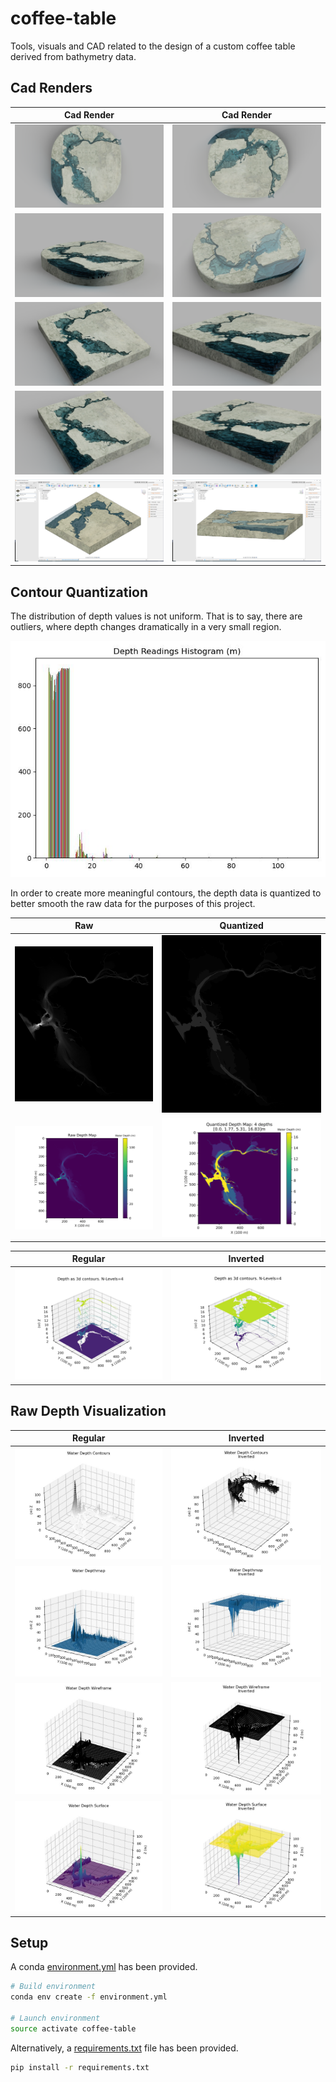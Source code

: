 # coffee-table

Tools, visuals and CAD related to the design of a custom coffee table derived from bathymetry data.

## Cad Renders

Cad Render             |  Cad Render
:-------------------------:|:-------------------------:
![cad-render](docs/images/renders/coffee_table_ROUND_2019-Oct-07_02-59-15AM-000_CustomizedView7682114309.png)  | ![cad-render](docs/images/renders/30ffe7ad-f234-4388-8916-e65a14fffa08.PNG)
![cad-render](docs/images/renders/coffee_table_ROUND_2019-Oct-07_02-39-42AM-000_CustomizedView34130133655.png)  | ![cad-render](docs/images/renders/coffee_table_ROUND_2019-Oct-07_02-49-29AM-000_CustomizedView18952752789.png)
![cad-render](docs/images/renders/59480410-cb32-4f86-8561-837246cdbf94.PNG)  |  ![cad-render](docs/images/renders/5d4e55b0-76c5-467a-84d2-0b978f97abbc.PNG)
![cad-render](docs/images/renders/59480410-cb32-4f86-8561-837246cdbf94.PNG)  |  ![cad-render](docs/images/renders/5d4e55b0-76c5-467a-84d2-0b978f97abbc.PNG)
![cad-render](docs/images/cad/table_1.PNG) | ![cad-render](docs/images/cad/table_2.PNG)

## Contour Quantization

The distribution of depth values is not uniform. That is to say, there are outliers, where depth changes dramatically in a very small region.

![depth-histogram](output/bathymetry_plots/histogram.jpg)

In order to create more meaningful contours, the depth data is quantized to better smooth the raw data for the purposes of this project.

Raw             |  Quantized
:-------------------------:|:-------------------------:
![raw](output/contour_plots/depth_map_raw.png)  |  ![raw](output/contour_plots/depth_map_quantized.png)
![plot](output/contour_plots/depth_map_raw_plot.png)  |  ![plot](output/contour_plots/depth_map_quantized_plot.png)

Regular             |  Inverted
:-------------------------:|:-------------------------:
![reg](output/contour_plots/separated_contours.jpg)  |  ![inverted](output/contour_plots/separated_contours_inverted.jpg)

## Raw Depth Visualization

Regular             |  Inverted
:-------------------------:|:-------------------------:
![reg](output/bathymetry_plots/contours.jpg)  |  ![inverted](output/bathymetry_plots/contours_inverted.jpg)
![reg](output/bathymetry_plots/heightmap.jpg)  |  ![inverted](output/bathymetry_plots/heightmap_inverted.jpg)
![reg](output/bathymetry_plots/wireframe.jpg)  |  ![inverted](output/bathymetry_plots/wireframe_inverted.jpg)
![reg](output/bathymetry_plots/surface.jpg)  |  ![inverted](output/bathymetry_plots/surface_inverted.jpg)

## Setup

A conda [environment.yml](environment.yml) has been provided.

```bash
# Build environment
conda env create -f environment.yml

# Launch environment
source activate coffee-table
```

Alternatively, a [requirements.txt](requirements.txt) file has been provided.

```bash
pip install -r requirements.txt
```
